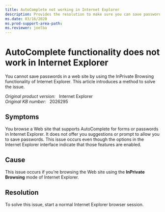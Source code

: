 ```yaml
---
title: AutoComplete not working in Internet Explorer
description: Provides the resolution to make sure you can save passwords in a web site if the AutoComplete feature is enabled in Internet Explorer InPrivate Browsing mode.
ms.date: 03/16/2020
ms.prod-support-area-path: 
ms.reviewer: joelba
---
```

# AutoComplete functionality does not work in Internet Explorer

You cannot save passwords in a web site by using the InPrivate Browsing functionality of Internet Explorer. This article introduces a method to solve the issue.

_Original product version:_ &nbsp; Internet Explorer  
_Original KB number:_ &nbsp; 2026295

## Symptoms

You browse a Web site that supports AutoComplete for forms or passwords in Internet Explorer. It does not offer you suggestions or prompt to allow you to save passwords. This issue occurs even though the options in the Internet Explorer interface indicate that those features are enabled.

## Cause

This issue occurs if you're browsing the Web site using the **InPrivate Browsing** mode of Internet Explorer.

## Resolution

To solve this issue, start a normal Internet Explorer browser session.
